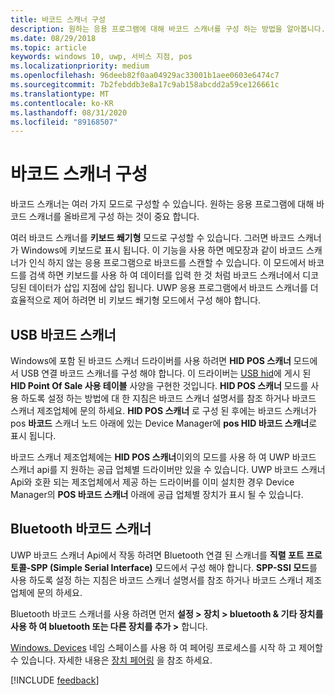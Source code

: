 ```yaml
---
title: 바코드 스캐너 구성
description: 원하는 응용 프로그램에 대해 바코드 스캐너를 구성 하는 방법을 알아봅니다.
ms.date: 08/29/2018
ms.topic: article
keywords: windows 10, uwp, 서비스 지점, pos
ms.localizationpriority: medium
ms.openlocfilehash: 96deeb82f0aa04929ac33001b1aee0603e6474c7
ms.sourcegitcommit: 7b2febddb3e8a17c9ab158abcdd2a59ce126661c
ms.translationtype: MT
ms.contentlocale: ko-KR
ms.lasthandoff: 08/31/2020
ms.locfileid: "89168507"
---
```

# <a name="configure-a-barcode-scanner"></a>바코드 스캐너 구성

바코드 스캐너는 여러 가지 모드로 구성할 수 있습니다.  원하는 응용 프로그램에 대해 바코드 스캐너를 올바르게 구성 하는 것이 중요 합니다.

여러 바코드 스캐너를 **키보드 쐐기형** 모드로 구성할 수 있습니다. 그러면 바코드 스캐너가 Windows에 키보드로 표시 됩니다.  이 기능을 사용 하면 메모장과 같이 바코드 스캐너가 인식 하지 않는 응용 프로그램으로 바코드를 스캔할 수 있습니다.  이 모드에서 바코드를 검색 하면 키보드를 사용 하 여 데이터를 입력 한 것 처럼 바코드 스캐너에서 디코딩된 데이터가 삽입 지점에 삽입 됩니다.  UWP 응용 프로그램에서 바코드 스캐너를 더 효율적으로 제어 하려면 비 키보드 쐐기형 모드에서 구성 해야 합니다.

## <a name="usb-barcode-scanner"></a>USB 바코드 스캐너
Windows에 포함 된 바코드 스캐너 드라이버를 사용 하려면 **HID POS 스캐너** 모드에서 USB 연결 바코드 스캐너를 구성 해야 합니다. 이 드라이버는 [USB hid](https://www.usb.org/hid)에 게시 된 **HID Point Of Sale 사용 테이블** 사양을 구현한 것입니다.  **HID POS 스캐너** 모드를 사용 하도록 설정 하는 방법에 대 한 지침은 바코드 스캐너 설명서를 참조 하거나 바코드 스캐너 제조업체에 문의 하세요.  **HID POS 스캐너** 로 구성 된 후에는 바코드 스캐너가 pos **바코드** 스캐너 노드 아래에 있는 Device Manager에 **pos HID 바코드 스캐너**로 표시 됩니다.

바코드 스캐너 제조업체에는 **HID POS 스캐너**이외의 모드를 사용 하 여 UWP 바코드 스캐너 api를 지 원하는 공급 업체별 드라이버만 있을 수 있습니다.  UWP 바코드 스캐너 Api와 호환 되는 제조업체에서 제공 하는 드라이버를 이미 설치한 경우 Device Manager의 **POS 바코드 스캐너** 아래에 공급 업체별 장치가 표시 될 수 있습니다.

## <a name="bluetooth-barcode-scanner"></a>Bluetooth 바코드 스캐너
UWP 바코드 스캐너 Api에서 작동 하려면 Bluetooth 연결 된 스캐너를 **직렬 포트 프로토콜-SPP (Simple Serial Interface)** 모드에서 구성 해야 합니다.  **SPP-SSI 모드**를 사용 하도록 설정 하는 지침은 바코드 스캐너 설명서를 참조 하거나 바코드 스캐너 제조업체에 문의 하세요.

Bluetooth 바코드 스캐너를 사용 하려면 먼저 **설정 > 장치 > bluetooth & 기타 장치를 사용 하 여 bluetooth 또는 다른 장치를 추가 >** 합니다.

[Windows. Devices](/uwp/api/windows.devices.enumeration) 네임 스페이스를 사용 하 여 페어링 프로세스를 시작 하 고 제어할 수 있습니다.  자세한 내용은 [장치 페어링](./pair-devices.md) 을 참조 하세요.

[!INCLUDE [feedback](./includes/pos-feedback.md)]